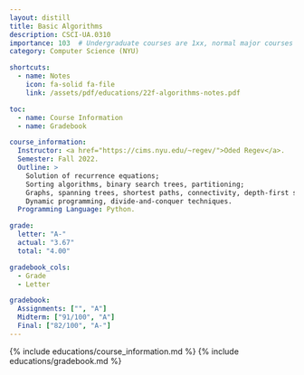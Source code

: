 ```yaml
---
layout: distill
title: Basic Algorithms
description: CSCI-UA.0310
importance: 103  # Undergraduate courses are 1xx, normal major courses 103
category: Computer Science (NYU)

shortcuts:
  - name: Notes
    icon: fa-solid fa-file
    link: /assets/pdf/educations/22f-algorithms-notes.pdf

toc:
  - name: Course Information
  - name: Gradebook

course_information:
  Instructor: <a href="https://cims.nyu.edu/~regev/">Oded Regev</a>.
  Semester: Fall 2022.
  Outline: >
    Solution of recurrence equations;
    Sorting algorithms, binary search trees, partitioning;
    Graphs, spanning trees, shortest paths, connectivity, depth-first search, breadth-first search;
    Dynamic programming, divide-and-conquer techniques.
  Programming Language: Python.

grade:
  letter: "A-"
  actual: "3.67"
  total: "4.00"

gradebook_cols:
  - Grade
  - Letter

gradebook:
  Assignments: ["", "A"]
  Midterm: ["91/100", "A"]
  Final: ["82/100", "A-"]
---
```


{% include educations/course_information.md %}
{% include educations/gradebook.md %}
